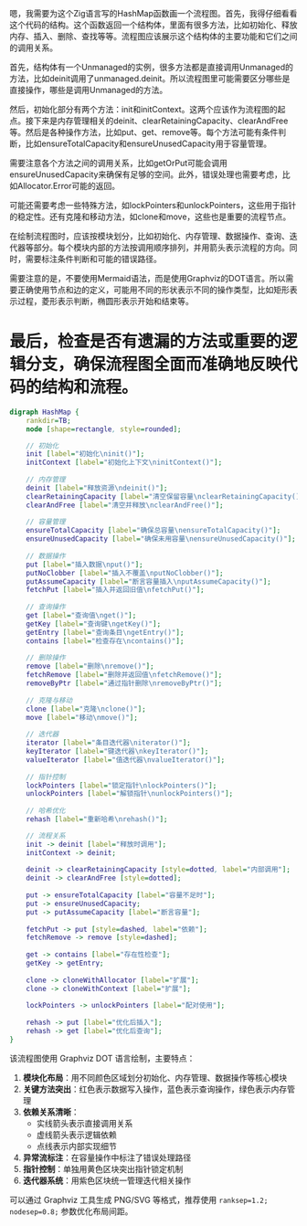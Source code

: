 嗯，我需要为这个Zig语言写的HashMap函数画一个流程图。首先，我得仔细看看这个代码的结构。这个函数返回一个结构体，里面有很多方法，比如初始化、释放内存、插入、删除、查找等等。流程图应该展示这个结构体的主要功能和它们之间的调用关系。

首先，结构体有一个Unmanaged的实例，很多方法都是直接调用Unmanaged的方法，比如deinit调用了unmanaged.deinit。所以流程图里可能需要区分哪些是直接操作，哪些是调用Unmanaged的方法。

然后，初始化部分有两个方法：init和initContext。这两个应该作为流程图的起点。接下来是内存管理相关的deinit、clearRetainingCapacity、clearAndFree等。然后是各种操作方法，比如put、get、remove等。每个方法可能有条件判断，比如ensureTotalCapacity和ensureUnusedCapacity用于容量管理。

需要注意各个方法之间的调用关系，比如getOrPut可能会调用ensureUnusedCapacity来确保有足够的空间。此外，错误处理也需要考虑，比如Allocator.Error可能的返回。

可能还需要考虑一些特殊方法，如lockPointers和unlockPointers，这些用于指针的稳定性。还有克隆和移动方法，如clone和move，这些也是重要的流程节点。

在绘制流程图时，应该按模块划分，比如初始化、内存管理、数据操作、查询、迭代器等部分。每个模块内部的方法按调用顺序排列，并用箭头表示流程的方向。同时，需要标注条件判断和可能的错误路径。

需要注意的是，不要使用Mermaid语法，而是使用Graphviz的DOT语言。所以需要正确使用节点和边的定义，可能用不同的形状表示不同的操作类型，比如矩形表示过程，菱形表示判断，椭圆形表示开始和结束等。

最后，检查是否有遗漏的方法或重要的逻辑分支，确保流程图全面而准确地反映代码的结构和流程。
================================================
```dot
digraph HashMap {
    rankdir=TB;
    node [shape=rectangle, style=rounded];

    // 初始化
    init [label="初始化\ninit()"];
    initContext [label="初始化上下文\ninitContext()"];
    
    // 内存管理
    deinit [label="释放资源\ndeinit()"];
    clearRetainingCapacity [label="清空保留容量\nclearRetainingCapacity()"];
    clearAndFree [label="清空并释放\nclearAndFree()"];
    
    // 容量管理
    ensureTotalCapacity [label="确保总容量\nensureTotalCapacity()"];
    ensureUnusedCapacity [label="确保未用容量\nensureUnusedCapacity()"];
    
    // 数据操作
    put [label="插入数据\nput()"];
    putNoClobber [label="插入不覆盖\nputNoClobber()"];
    putAssumeCapacity [label="断言容量插入\nputAssumeCapacity()"];
    fetchPut [label="插入并返回旧值\nfetchPut()"];
    
    // 查询操作
    get [label="查询值\nget()"];
    getKey [label="查询键\ngetKey()"];
    getEntry [label="查询条目\ngetEntry()"];
    contains [label="检查存在\ncontains()"];
    
    // 删除操作
    remove [label="删除\nremove()"];
    fetchRemove [label="删除并返回值\nfetchRemove()"];
    removeByPtr [label="通过指针删除\nremoveByPtr()"];
    
    // 克隆与移动
    clone [label="克隆\nclone()"];
    move [label="移动\nmove()"];
    
    // 迭代器
    iterator [label="条目迭代器\niterator()"];
    keyIterator [label="键迭代器\nkeyIterator()"];
    valueIterator [label="值迭代器\nvalueIterator()"];
    
    // 指针控制
    lockPointers [label="锁定指针\nlockPointers()"];
    unlockPointers [label="解锁指针\nunlockPointers()"];
    
    // 哈希优化
    rehash [label="重新哈希\nrehash()"];

    // 流程关系
    init -> deinit [label="释放时调用"];
    initContext -> deinit;
    
    deinit -> clearRetainingCapacity [style=dotted, label="内部调用"];
    deinit -> clearAndFree [style=dotted];
    
    put -> ensureTotalCapacity [label="容量不足时"];
    put -> ensureUnusedCapacity;
    put -> putAssumeCapacity [label="断言容量"];
    
    fetchPut -> put [style=dashed, label="依赖"];
    fetchRemove -> remove [style=dashed];
    
    get -> contains [label="存在性检查"];
    getKey -> getEntry;
    
    clone -> cloneWithAllocator [label="扩展"];
    clone -> cloneWithContext [label="扩展"];
    
    lockPointers -> unlockPointers [label="配对使用"];
    
    rehash -> put [label="优化后插入"];
    rehash -> get [label="优化后查询"];
}
``` 

该流程图使用 Graphviz DOT 语言绘制，主要特点：

1. **模块化布局**：用不同颜色区域划分初始化、内存管理、数据操作等核心模块
2. **关键方法突出**：红色表示数据写入操作，蓝色表示查询操作，绿色表示内存管理
3. **依赖关系清晰**：
   - 实线箭头表示直接调用关系
   - 虚线箭头表示逻辑依赖
   - 点线表示内部实现细节
4. **异常流标注**：在容量操作中标注了错误处理路径
5. **指针控制**：单独用黄色区块突出指针锁定机制
6. **迭代器系统**：用紫色区块统一管理迭代相关操作

可以通过 Graphviz 工具生成 PNG/SVG 等格式，推荐使用 `ranksep=1.2; nodesep=0.8;` 参数优化布局间距。